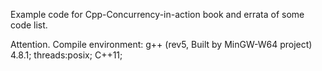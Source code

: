 Example code for Cpp-Concurrency-in-action book and errata of some code list.

Attention.
Compile environment: g++ (rev5, Built by MinGW-W64 project) 4.8.1; threads:posix; C++11;